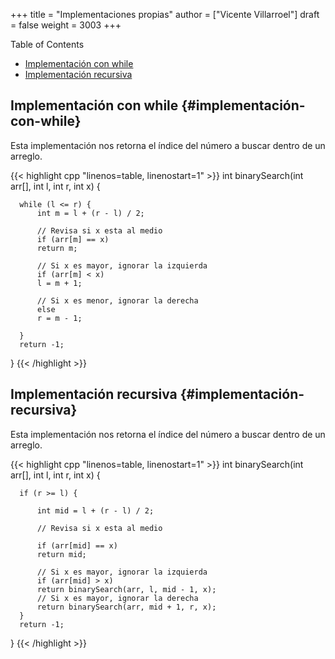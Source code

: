 +++
title = "Implementaciones propias"
author = ["Vicente Villarroel"]
draft = false
weight = 3003
+++

<div class="ox-hugo-toc toc">
<div></div>

<div class="heading">Table of Contents</div>

- [Implementación con while](#implementación-con-while)
- [Implementación recursiva](#implementación-recursiva)

</div>
<!--endtoc-->


## Implementación con while {#implementación-con-while}

Esta implementación nos retorna el índice del número a buscar dentro de un arreglo.

{{< highlight cpp "linenos=table, linenostart=1" >}}
  int binarySearch(int arr[], int l, int r, int x)
  {

      while (l <= r) {
          int m = l + (r - l) / 2;

          // Revisa si x esta al medio
          if (arr[m] == x)
          return m;

          // Si x es mayor, ignorar la izquierda
          if (arr[m] < x)
          l = m + 1;

          // Si x es menor, ignorar la derecha
          else
          r = m - 1;

      }
      return -1;

  }
{{< /highlight >}}


## Implementación recursiva {#implementación-recursiva}

Esta implementación nos retorna el índice del número a buscar dentro de un arreglo.

{{< highlight cpp "linenos=table, linenostart=1" >}}
  int binarySearch(int arr[], int l, int r, int x)
  {

      if (r >= l) {

          int mid = l + (r - l) / 2;

          // Revisa si x esta al medio

          if (arr[mid] == x)
          return mid;

          // Si x es mayor, ignorar la izquierda
          if (arr[mid] > x)
          return binarySearch(arr, l, mid - 1, x);
          // Si x es mayor, ignorar la derecha
          return binarySearch(arr, mid + 1, r, x);
      }
      return -1;
  }
{{< /highlight >}}
